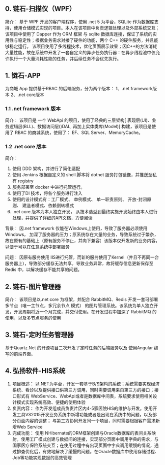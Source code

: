 ## 0. 链石-扫描仪（WPF）

简介：
基于 WPF  开发的客户端程序，使用 .net 5 为平台，SQLite 作为数据库支持，使用仓储模式实现的项目。本人在该项目中负责逻辑处理以及外部系统交互；该项目中使用了 Dapper 作为 ORM  框架 与 sqlite  数据库连接，保证了系统的实用性与稳定性；根据业务需求对接了硬件的功能，两个 C++ 的硬件服务，并且能够稳定运行。
该项目使用了多线程技术，优化页面展示效果；因C++的方法消耗大量性能，故在系统中开发了一套自定义的异步任务执行器：在异步线程池中仅允许执行一个大量消耗性能的任务，并后续任务不会优先执行。


## 1. 链石-APP

为商城 App 提供基于RBAC 的后端服务，分为两个版本：
1、.net framework版本
2、.net core版本

### 1.1 .net framework 版本

简介：
该项目是 一个 WebApi  的项目，使用了经典的三层架构[ 表现层(UI)、业务逻辑层(BLL)、数据访问层()DAL, 再加上实体类库(Model)] 构建，该项目是使用了 RBAC 的商城系统，使用了： EF、SQL Server、MemoryCache。

### 1.2 .net core 版本

简介：

1. 使用 DDD 架构，并进行了简化适配
2. 使用 Jenkins 根据自定义的 shell 脚本将 dotnet  服务打包镜像，并推送至私有 registry
3. 服务部署至 docker 中进行托管运行。
4. 使用了DI 技术，将各个服务进行注入
5. 使用的设计模式有：工厂模式、 单例模式、 单一职责原则、 开放-封闭原则、 建造者模式、依赖倒转模式
6. .net core 版本为本人独立开发， 从技术选型到最终实施开发始终由本人进行处理，并提供了详细的API文档，方便阅读

背景：
因.net framework 仅能在Windows上使用，导致了服务器必须使用Windows， 加深了服务器的压力；原系统存在大量的业务，导致系统过于繁杂，故在原有的基础上（原有服务不停止，并向下兼容）该版本仅开发新的业务内容，以便于可以在任意系统中部署服务

问题：
因原有服务使用 IIS进行托管，而新的服务使用了Kernel（并且不再同一台服务器上），导致部分缓存无法共享，导致业务异常，故将缓存信息更新保存至 Redis 中，以解决缓存不能共享的问题。

## 2. 链石-图片管理器

简介：
  该项目是以.net core 为框架，并配合 RabbitMQ、Redis 开发一套可部署多节点（唯一主节点，多冗余节点 模式） 的图片管理系统。该系统为单人独立开发，开发周期将近一个月完成，并交付使用。在开发过程中加深了 RabbitMQ 的使用，以及多节点服务的使用

## 3. 链石-定时任务管理器

基于Quartz.Net 的开源项目二次开发了定时任务的后端服务以及 使用Angular 编写的前端界面。

## 4. 弘扬软件-HIS系统

1. 项目概述：
    以.NET为平台，开发一套基于B/S架构的系统；系统需要实现经济系统、看诊以及提供接口供第三方调用，同时需要调用来自第三方的接口；接口形式有 WebService、WebApi或者是数据库中间表，系统要求使用相关设计模式实现系统高效、便捷的使用体验
2. 负责内容：
    作为开发组成员负责片区内4-5家医院HIS的维护与开发。使用开发工具VS2015开发业务系统中新增功能或者是出现在系统中的问题，以及部分页面内容的调整； 与第三方协同开发同一个项目，同时需要根据客户需求新增Web Service
3. 完成功能：
    使用 NHibernate的ORM框架创建与Oracle数据库的表间关系映射，使用工厂模式创建与数据间的连接，实现部分页面中调用字典的需求，与国家医疗保险系统交互；在使用过程中有出现页面中字典调用缓慢的情况，通过排查优化后，有效地解决了缓慢的问题，在Oracle数据库中使用存储过程、Job等功能实现数据的高效管理
